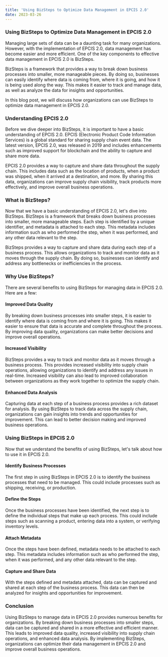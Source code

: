 ```yaml
---
title: 'Using BizSteps to Optimize Data Management in EPCIS 2.0'
date: 2023-03-26
---
```


### Using BizSteps to Optimize Data Management in EPCIS 2.0

Managing large sets of data can be a daunting task for many organizations. However, with the implementation of EPCIS 2.0, data management has become easier and more efficient. One of the key components to effective data management in EPCIS 2.0 is BizSteps.

BizSteps is a framework that provides a way to break down business processes into smaller, more manageable pieces. By doing so, businesses can easily identify where data is coming from, where it is going, and how it is being used along the way. This makes it easier to track and manage data, as well as analyze the data for insights and opportunities.

In this blog post, we will discuss how organizations can use BizSteps to optimize data management in EPCIS 2.0.

### Understanding EPCIS 2.0

Before we dive deeper into BizSteps, it is important to have a basic understanding of EPCIS 2.0. EPCIS (Electronic Product Code Information Services) is a global standard for sharing supply chain event data. The latest version, EPCIS 2.0, was released in 2019 and includes enhancements such as improved support for blockchain and the ability to capture and share more data.

EPCIS 2.0 provides a way to capture and share data throughout the supply chain. This includes data such as the location of products, when a product was shipped, when it arrived at a destination, and more. By sharing this data, organizations can improve supply chain visibility, track products more effectively, and improve overall business operations.

### What is BizSteps?

Now that we have a basic understanding of EPCIS 2.0, let's dive into BizSteps. BizSteps is a framework that breaks down business processes into smaller, more manageable steps. Each step is identified by a unique identifier, and metadata is attached to each step. This metadata includes information such as who performed the step, when it was performed, and any other data relevant to the step.

BizSteps provides a way to capture and share data during each step of a business process. This allows organizations to track and monitor data as it moves through the supply chain. By doing so, businesses can identify and address any bottlenecks or inefficiencies in the process.

### Why Use BizSteps?

There are several benefits to using BizSteps for managing data in EPCIS 2.0. Here are a few:

#### Improved Data Quality

By breaking down business processes into smaller steps, it is easier to identify where data is coming from and where it is going. This makes it easier to ensure that data is accurate and complete throughout the process. By improving data quality, organizations can make better decisions and improve overall operations.

#### Increased Visibility

BizSteps provides a way to track and monitor data as it moves through a business process. This provides increased visibility into supply chain operations, allowing organizations to identify and address any issues in real-time. Increased visibility can also lead to improved collaboration between organizations as they work together to optimize the supply chain.

#### Enhanced Data Analysis

Capturing data at each step of a business process provides a rich dataset for analysis. By using BizSteps to track data across the supply chain, organizations can gain insights into trends and opportunities for improvement. This can lead to better decision making and improved business operations.

### Using BizSteps in EPCIS 2.0

Now that we understand the benefits of using BizSteps, let's talk about how to use it in EPCIS 2.0.

#### Identify Business Processes

The first step in using BizSteps in EPCIS 2.0 is to identify the business processes that need to be managed. This could include processes such as shipping, receiving, or production.

#### Define the Steps

Once the business processes have been identified, the next step is to define the individual steps that make up each process. This could include steps such as scanning a product, entering data into a system, or verifying inventory levels.

#### Attach Metadata

Once the steps have been defined, metadata needs to be attached to each step. This metadata includes information such as who performed the step, when it was performed, and any other data relevant to the step.

#### Capture and Share Data

With the steps defined and metadata attached, data can be captured and shared at each step of the business process. This data can then be analyzed for insights and opportunities for improvement.

### Conclusion

Using BizSteps to manage data in EPCIS 2.0 provides numerous benefits for organizations. By breaking down business processes into smaller steps, data can be captured and shared in a more effective and efficient manner. This leads to improved data quality, increased visibility into supply chain operations, and enhanced data analysis. By implementing BizSteps, organizations can optimize their data management in EPCIS 2.0 and improve overall business operations.

